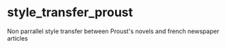 # style_transfer_proust
Non parrallel style transfer between Proust's novels and french newspaper articles
